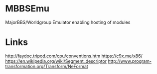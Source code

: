 # MBBSEmu
 MajorBBS/Worldgroup Emulator enabling hosting of modules

 # Links
 http://faydoc.tripod.com/cpu/conventions.htm
 https://c9x.me/x86/
 https://en.wikipedia.org/wiki/Segment_descriptor
 http://www.program-transformation.org/Transform/NeFormat
